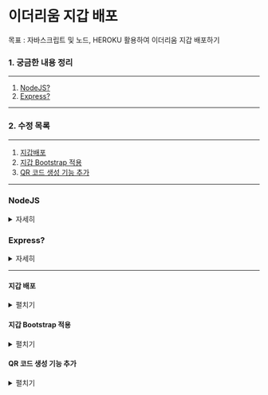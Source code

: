 # 이더리움 지갑 배포
  목표 : 자바스크립트 및 노드, HEROKU 활용하여 이더리움 지갑 배포하기

### 1. 궁금한 내용 정리 
---
1. [NodeJS?](#nodejs)  
2. [Express?](#express)  
---

### 2. 수정 목록
----
1. [지갑배포](#지갑-배포)  
2. [지갑 Bootstrap 적용](#지갑-bootstrap-적용)    
3. [QR 코드 생성 기능 추가](#qr-코드-생성-기능-추가)    
----

### NodeJS
<details>
  <summary>자세히</summary>

#### NodeJS?  
  - Chrome V8 JavaScript 엔진으로 빌드 된 JavaScript 런타임  
    - 즉, 노드를 통해 `다양한 JavaScript Application을 실행` 가능, 주로 서버 실행에 많이 사용됨  
    - JavaScript를 서버에서도 사용할 수 있도록 만든 프로그램  
    - V8이라는 JavaScript 엔진 위에서 동작하는 `자바스크립트 런타임(환경)`  
    - 서버사이트 스크립트 언어가 이닌 `프로그램(환경)`  
    - 웹서버와 같이 `확장성 있는 네트워크 프로그램을 제작`하기 위해 만들어짐
  - 자바스크립트를 브라우저 밖에서 사용하게 해주는 프로그램
  - [참고](https://velopert.com/294)  
  - [참고2 - 노드 개념이해](https://hanamon.kr/nodejs-%EA%B0%9C%EB%85%90-%EC%9D%B4%ED%95%B4%ED%95%98%EA%B8%B0/)  
  
</details>

### Express?
<details>
  <summary>자세히</summary>

#### Express
  - NodeJS를 위한 빠르고 간결한 웹 어플리케이션 프레임워크  
  - 프레임워크?  
    - 소프트웨어의 구체적인 부분에 해당하는 설계와 구현을 재사용이 가능하게끔 일련의 협업화된 형태로 클래스들을 제공하는 것  
    - 프레임 -> `뼈대`  
  - NodeJS로 간편하게 웹 서버를 구축할 수 있도록 도와주는 웹 프레임워크 

</details>

----

#### 지갑 배포
<details>
    <summary>펼치기</summary>

1. 지갑 계좌 주소 생성 기능 추가
    
2. 계좌 주소로 계좌 조회 기능 추가  
    
3. 계좌 송금 기능 추가
   - 계좌 비밀번호 및 송신 계좌 주소, 보낼 코인 입력 필요  
    
4. 생성한 HTML 배포
   - [HEROKU](https://www.heroku.com) 와 깃헙 연동하여 Deploy  

</details>

#### 지갑 Bootstrap 적용
<details>
    <summary>펼치기</summary>

  1. 기존 기능에 Bootstrap 적용하여 UI 개선  
     - css 파일 추가

</details>

#### QR 코드 생성 기능 추가
<details>
    <summary>펼치기</summary>

  1. 송신 지갑 주소를 통해 QR 코드 생성하는 기능 추가
     - QR 생성 영역 및 생성에 필요한 스크립트 추가

</details>

